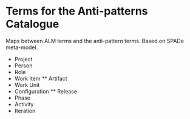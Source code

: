 # Terms for the Anti-patterns Catalogue

Maps between ALM terms and the anti-pattern terms.  Based on SPADe meta-model.

* Project
* Person
* Role
* Work Item
** Artifact
* Work Unit
* Configuration
** Release
* Phase
* Activity
* Iteration
